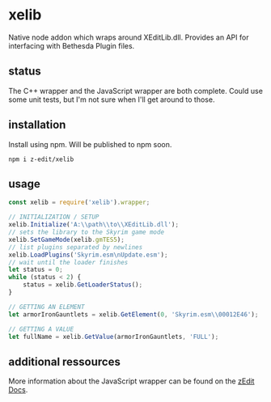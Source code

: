 # xelib
Native node addon which wraps around XEditLib.dll.  Provides an API for interfacing with Bethesda Plugin files.

## status
The C++ wrapper and the JavaScript wrapper are both complete.  Could use some unit tests, but I'm not sure when I'll get around to those.

## installation
Install using npm.  Will be published to npm soon.

```
npm i z-edit/xelib
```

## usage
```js
const xelib = require('xelib').wrapper;

// INITIALIZATION / SETUP
xelib.Initialize('A:\\path\\to\\XEditLib.dll');
// sets the library to the Skyrim game mode
xelib.SetGameMode(xelib.gmTES5);
// list plugins separated by newlines
xelib.LoadPlugins('Skyrim.esm\nUpdate.esm');
// wait until the loader finishes
let status = 0;
while (status < 2) {
    status = xelib.GetLoaderStatus();
}

// GETTING AN ELEMENT
let armorIronGauntlets = xelib.GetElement(0, 'Skyrim.esm\\00012E46');

// GETTING A VALUE
let fullName = xelib.GetValue(armorIronGauntlets, 'FULL');
```

## additional ressources
More information about the JavaScript wrapper can be found on the [zEdit Docs](https://z-edit.github.io/#/docs?t=Development%2FAPIs%2Fxelib).
